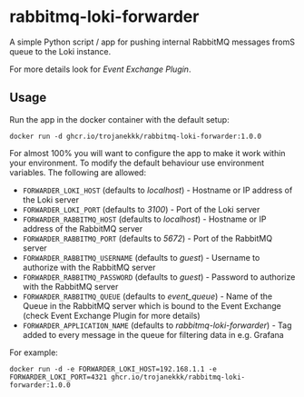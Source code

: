 # rabbitmq-loki-forwarder
A simple Python script / app for pushing internal RabbitMQ messages fromS queue to the Loki instance.

For more details look for _Event Exchange Plugin_.

## Usage

Run the app in the docker container with the default setup:

```
docker run -d ghcr.io/trojanekkk/rabbitmq-loki-forwarder:1.0.0
```

For almost 100% you will want to configure the app to make it work within your environment. To modify the default behaviour use environment variables. The following are allowed:

- `FORWARDER_LOKI_HOST` (defaults to _localhost_) - Hostname or IP address of the Loki server
- `FORWARDER_LOKI_PORT` (defaults to _3100_) - Port of the Loki server
- `FORWARDER_RABBITMQ_HOST` (defaults to _localhost_) - Hostname or IP address of the RabbitMQ server
- `FORWARDER_RABBITMQ_PORT` (defaults to _5672_) - Port of the RabbitMQ server
- `FORWARDER_RABBITMQ_USERNAME` (defaults to _guest_) - Username to authorize with the RabbitMQ server
- `FORWARDER_RABBITMQ_PASSWORD` (defaults to _guest_) - Password to authorize with the RabbitMQ server
- `FORWARDER_RABBITMQ_QUEUE` (defaults to _event_queue_) - Name of the Queue in the RabbitMQ server which is bound to the Event Exchange (check Event Exchange Plugin for more details) 
- `FORWARDER_APPLICATION_NAME` (defaults to _rabbitmq-loki-forwarder_) - Tag added to every message in the queue for filtering data in e.g. Grafana

For example:

```
docker run -d -e FORWARDER_LOKI_HOST=192.168.1.1 -e FORWARDER_LOKI_PORT=4321 ghcr.io/trojanekkk/rabbitmq-loki-forwarder:1.0.0
```
